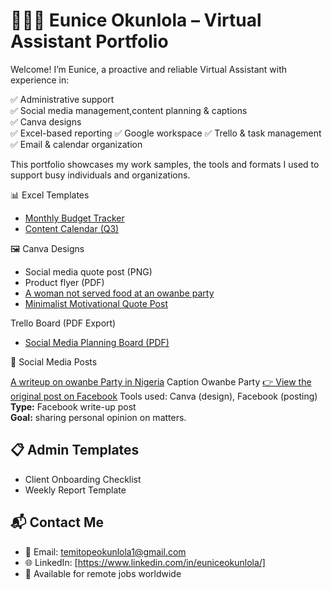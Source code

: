 # 👩🏽‍💻 Eunice Okunlola – Virtual Assistant Portfolio

Welcome! I’m Eunice, a proactive and reliable Virtual Assistant with experience in:

✅ Administrative support  
✅ Social media management,content planning & captions  
✅ Canva designs  
✅ Excel-based reporting
✅ Google workspace
✅ Trello & task management  
✅ Email & calendar organization

This portfolio showcases my work samples,  the tools and formats I used to support busy individuals and organizations.

📊 Excel Templates
- [Monthly Budget Tracker](excel/monthly-budget.xlsx)
- [Content Calendar (Q3)](excel/content-calendar.xlsx)

🖼️ Canva Designs
- Social media quote post (PNG)
- Product flyer (PDF)
-  [A woman not served food at an owanbe party](https://github.com/Eunice547/Eunice-Virtual-assistant-Portfolio/blob/main/A%20woman%20not%20served%20food%20at%20an%20owanbe%20party.png)
- [Minimalist Motivational Quote Post](https://github.com/Eunice547/Eunice-Virtual-assistant-Portfolio/blob/main/Black%20White%20Minimalist%20Motivational%20Quotes%20Instagram%20Post%20(1).png)

Trello Board (PDF Export)
- [Social Media Planning Board (PDF)](https://github.com/Eunice547/Eunice-Virtual-assistant-Portfolio/blob/main/My%20board%20on%20Trello.pdf)

📱 Social Media Posts

[A writeup on owanbe Party in Nigeria](https://github.com/Eunice547/Eunice-Virtual-assistant-Portfolio/blob/main/A%20woman%20not%20served%20food%20at%20an%20owanbe%20party.png)
Caption
Owanbe Party
[👉 View the original post on Facebook](https://web.facebook.com/photo?fbid=10162775575534087&set=a.10150515120144087)
Tools used: Canva (design), Facebook (posting)  
**Type:** Facebook write-up post  
**Goal:** sharing personal opinion on matters.

## 📋 Admin Templates
- Client Onboarding Checklist
- Weekly Report Template

## 📬 Contact Me

- 📧 Email: temitopeokunlola1@gmail.com 
- 🌐 LinkedIn: [https://www.linkedin.com/in/euniceokunlola/]  
- 📍 Available for remote jobs worldwide

